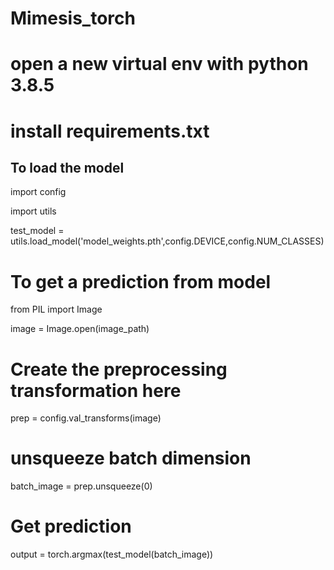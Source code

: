 # Mimesis_torch

# open a new virtual env with python 3.8.5
# install requirements.txt

## To load the model

import config

import utils

test_model = utils.load_model('model_weights.pth',config.DEVICE,config.NUM_CLASSES)


# To get a prediction from model
from PIL import Image

image = Image.open(image_path)

# Create the preprocessing transformation here

prep = config.val_transforms(image)

# unsqueeze batch dimension

batch_image = prep.unsqueeze(0)

# Get prediction

output = torch.argmax(test_model(batch_image))
